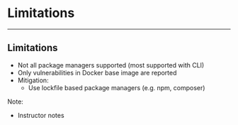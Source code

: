 <!-- .slide: data-background-image="./content/images/appsec-icon.svg" data-background-size="7%" data-background-position="right 2% top 2%"-->

# Limitations

---

## Limitations

- Not all package managers supported (most supported with CLI)
- Only vulnerabilities in Docker base image are reported
- Mitigation:
  - Use lockfile based package managers (e.g. npm, composer)

Note:

- Instructor notes